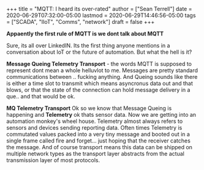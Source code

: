 +++
title = "MQTT: I heard its over-rated"
author = ["Sean Terrell"]
date = 2020-06-29T07:32:00-05:00
lastmod = 2020-06-29T14:46:56-05:00
tags = ["SCADA", "IIoT", "Comms", "network"]
draft = false
+++

**Appaently the first rule of MQTT is we dont talk about MQTT**

Sure, its all over LinkedIN. Its the first thing anyone mentions in a conversation about IoT or the future of automation. But what the hell is it?

**Message Queing Telemetry Transport** - the words MQTT is supposed to represent dont mean a whole helluvlot to me. Messages are pretty standard communications between .. fucking anything. And Queing sounds like there is either a time slot to transmit which means asyncronus data out and that blows, or that the state of the connection can hold message delivery in a que.. and that would be ok.

**MQ Telemetry Transport** Ok so we know that Message Queing is happening and **Telemetry** ok thats sensor data. Now we are getting into an automation monkey's wheel house. Telemetry almost always refers to sensors and devices sending reporting data. Often times Telemetry is commutated values packed into a very tiny message and booted out in a single frame called fire and forget... just hoping that the receiver catches the message. And of course transport means this data can be shipped on multiple network types as the transport layer abstracts from the actual transmission layer of most protocols.

